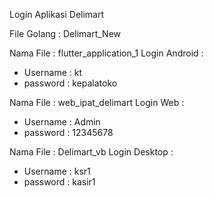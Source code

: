 Login Aplikasi Delimart

File Golang : Delimart_New

Nama File : flutter_application_1 
Login Android : 
- Username : kt
- password : kepalatoko

Nama File : web_ipat_delimart
Login Web : 
- Username : Admin
- password : 12345678

Nama File : Delimart_vb
Login Desktop : 
- Username : ksr1
- password : kasir1
